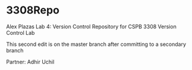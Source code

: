 # 3308Repo
Alex Plazas
Lab 4: Version Control
Repository for CSPB 3308 Version Control Lab

This second edit is on the master branch after committing to a secondary branch

Partner: Adhir Uchil